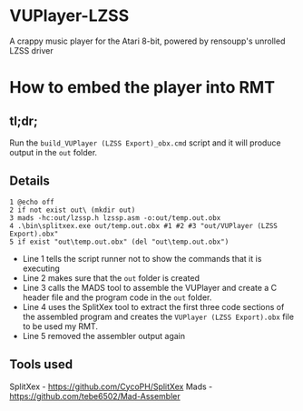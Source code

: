 # VUPlayer-LZSS
A crappy music player for the Atari 8-bit, powered by rensoupp's unrolled LZSS driver

# How to embed the player into RMT
## tl;dr;
Run the `build_VUPlayer (LZSS Export)_obx.cmd` script and it will produce output in the `out` folder.

## Details
```
1 @echo off
2 if not exist out\ (mkdir out)
3 mads -hc:out/lzssp.h lzssp.asm -o:out/temp.out.obx 
4 .\bin\splitxex.exe out/temp.out.obx #1 #2 #3 "out/VUPlayer (LZSS Export).obx"
5 if exist "out\temp.out.obx" (del "out\temp.out.obx")
```

- Line 1 tells the script runner not to show the commands that it is executing
- Line 2 makes sure that the `out` folder is created
- Line 3 calls the MADS tool to assemble the VUPlayer and create a C header file and the program code in the `out` folder.
- Line 4 uses the SplitXex tool to extract the first three code sections of the assembled program and creates the `VUPlayer (LZSS Export).obx` file to be used my RMT.
- Line 5 removed the assembler output again

## Tools used
SplitXex - https://github.com/CycoPH/SplitXex
Mads - https://github.com/tebe6502/Mad-Assembler

